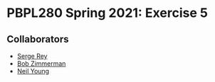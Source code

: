 # PBPL280 Spring 2021: Exercise 5

## Collaborators

- [Serge Rey](https://github.com/sjsrey)
- [Bob Zimmerman](?) 
- [Neil Young](?)
